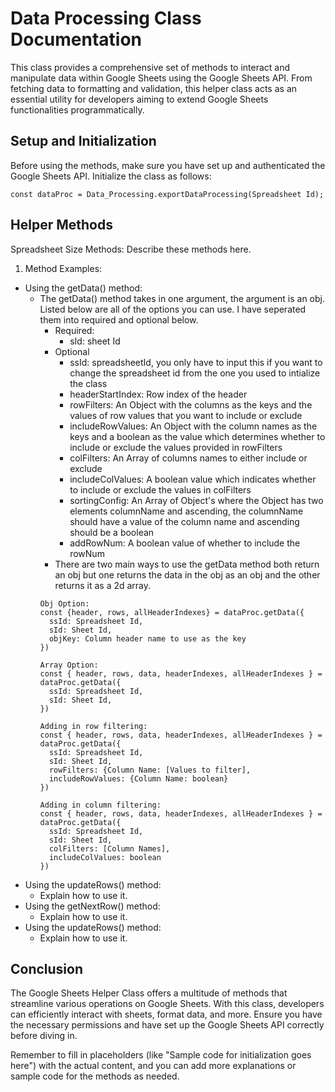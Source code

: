 # Data Processing Class Documentation

This class provides a comprehensive set of methods to interact and manipulate data within Google Sheets using the Google Sheets API. From fetching data to formatting and validation, this helper class acts as an essential utility for developers aiming to extend Google Sheets functionalities programmatically.

## Setup and Initialization

Before using the methods, make sure you have set up and authenticated the Google Sheets API. Initialize the class as follows:
```
const dataProc = Data_Processing.exportDataProcessing(Spreadsheet Id);
```

## Helper Methods
Spreadsheet Size Methods: Describe these methods here.
1. Method Examples:
  - Using the getData() method:
    - The getData() method takes in one argument, the argument is an obj. Listed below are all of the options you can use. I have seperated them into required and optional below.
      - Required:
        - sId: sheet Id
      - Optional
        - ssId: spreadsheetId, you only have to input this if you want to change the spreadsheet id from the one you used to intialize the class
        - headerStartIndex: Row index of the header
        - rowFilters: An Object with the columns as the keys and the values of row values that you want to include or exclude
        - includeRowValues: An Object with the column names as the keys and a boolean as the value which determines whether to include or exclude the values provided in rowFilters
        - colFilters: An Array of columns names to either include or exclude
        - includeColValues: A boolean value which indicates whether to include or exclude the values in colFilters
        - sortingConfig: An Array of Object's where the Object has two elements columnName and ascending, the columnName should have a value of the column name and ascending should be a boolean
        - addRowNum: A boolean value of whether to include the rowNum
      - There are two main ways to use the getData method both return an obj but one returns the data in the obj as an obj and the other returns it as a 2d array.
      ```
      Obj Option:
      const {header, rows, allHeaderIndexes} = dataProc.getData({
        ssId: Spreadsheet Id,
        sId: Sheet Id,
        objKey: Column header name to use as the key
      })

      Array Option:
      const { header, rows, data, headerIndexes, allHeaderIndexes } = dataProc.getData({
        ssId: Spreadsheet Id,
        sId: Sheet Id,
      })

      Adding in row filtering:
      const { header, rows, data, headerIndexes, allHeaderIndexes } = dataProc.getData({
        ssId: Spreadsheet Id,
        sId: Sheet Id,
        rowFilters: {Column Name: [Values to filter],
        includeRowValues: {Column Name: boolean}
      })

      Adding in column filtering:
      const { header, rows, data, headerIndexes, allHeaderIndexes } = dataProc.getData({
        ssId: Spreadsheet Id,
        sId: Sheet Id,
        colFilters: [Column Names],
        includeColValues: boolean
      })
      ```
  - Using the updateRows() method: 
    - Explain how to use it.
  - Using the getNextRow() method: 
    - Explain how to use it.
  - Using the updateRows() method: 
    - Explain how to use it.

## Conclusion
The Google Sheets Helper Class offers a multitude of methods that streamline various operations on Google Sheets. With this class, developers can efficiently interact with sheets, format data, and more. Ensure you have the necessary permissions and have set up the Google Sheets API correctly before diving in.


Remember to fill in placeholders (like "Sample code for initialization goes here") with the actual content, and you can add more explanations or sample code for the methods as needed.
